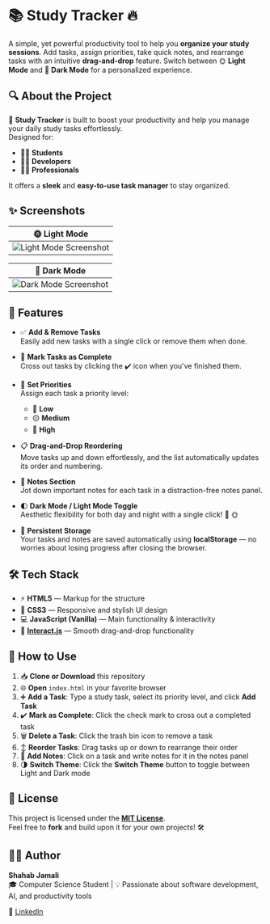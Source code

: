# 📚 **Study Tracker** 🔥

A simple, yet powerful productivity tool to help you **organize your study sessions**. Add tasks, assign priorities, take quick notes, and rearrange tasks with an intuitive **drag-and-drop** feature. Switch between 🌞 **Light Mode** and 🌙 **Dark Mode** for a personalized experience.


## 🔍 **About the Project**

🎯 **Study Tracker** is built to boost your productivity and help you manage your daily study tasks effortlessly.  
Designed for:
- 👩‍🎓 **Students**  
- 👨‍💻 **Developers**  
- 👨‍🏫 **Professionals**  

It offers a **sleek** and **easy-to-use task manager** to stay organized.

## ✨ **Screenshots**

| 🌞 Light Mode |
| ------------- |
| ![Light Mode Screenshot](https://github.com/user-attachments/assets/6c28619f-ab20-4475-99fe-ed91cc1c71ad) |

| 🌙 Dark Mode |
| ------------- |
| ![Dark Mode Screenshot](https://github.com/user-attachments/assets/8c1bc1ff-2b6f-4d2c-b20f-0ff7d2968f91) |
## 🚀 **Features**

- ✅ **Add & Remove Tasks**  
  Easily add new tasks with a single click or remove them when done.

- 🔔 **Mark Tasks as Complete**  
  Cross out tasks by clicking the ✔️ icon when you've finished them.

- 🎯 **Set Priorities**  
  Assign each task a priority level:
  - 🔵 **Low**
  - 🟡 **Medium**
  - 🔴 **High**

- 📋 **Drag-and-Drop Reordering**  
  Move tasks up and down effortlessly, and the list automatically updates its order and numbering.

- 📝 **Notes Section**  
  Jot down important notes for each task in a distraction-free notes panel.

- 🌓 **Dark Mode / Light Mode Toggle**  
  Aesthetic flexibility for both day and night with a single click! 🌙 🌞

- 💾 **Persistent Storage**  
  Your tasks and notes are saved automatically using **localStorage** — no worries about losing progress after closing the browser.


## 🛠️ **Tech Stack**

- ⚡ **HTML5** — Markup for the structure  
- 🎨 **CSS3** — Responsive and stylish UI design  
- 💻 **JavaScript (Vanilla)** — Main functionality & interactivity  
- 🔄 **[Interact.js](https://interactjs.io/)** — Smooth drag-and-drop functionality  


## 📖 **How to Use**

1. 📥 **Clone or Download** this repository  
2. 🌐 **Open** `index.html` in your favorite browser  
3. ➕ **Add a Task**: Type a study task, select its priority level, and click **Add Task**  
4. ✔️ **Mark as Complete**: Click the check mark to cross out a completed task  
5. 🗑️ **Delete a Task**: Click the trash bin icon to remove a task  
6. ↕️ **Reorder Tasks**: Drag tasks up or down to rearrange their order  
7. 📝 **Add Notes**: Click on a task and write notes for it in the notes panel  
8. 🌗 **Switch Theme**: Click the **Switch Theme** button to toggle between Light and Dark mode  


## 📜 **License**

This project is licensed under the **[MIT License](https://opensource.org/licenses/MIT)**.  
Feel free to **fork** and build upon it for your own projects! 🛠️


## 👨‍💻 **Author**

**Shahab Jamali**  
🎓 Computer Science Student | 💡 Passionate about software development, AI, and productivity tools  

🔗 [LinkedIn](https://www.linkedin.com)  
